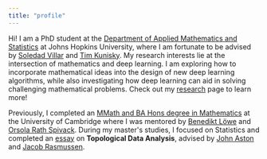 ```yaml
---
title: "profile"
---
```

Hi! I am a PhD student at the [Department of Applied Mathematics and Statistics](https://engineering.jhu.edu/ams/) at Johns Hopkins University, where I am fortunate to be advised by [Soledad Villar](https://www.ams.jhu.edu/villar/) and [Tim Kunisky](http://www.kunisky.com/). My research interests lie at the intersection of mathematics and deep learning. I am exploring how to incorporate mathematical ideas into the design of new deep learning algorithms, while also investigating how deep learning can aid in solving challenging mathematical problems. Check out my [research](https://yuxinma98.github.io/research/) page to learn more!

Previously, I completed an [MMath and BA Hons degree in Mathematics](https://www.maths.cam.ac.uk/undergrad/undergrad) at the University of Cambridge where I was mentored by [Benedikt Löwe](https://www.math.uni-hamburg.de/home/loewe/) and [Orsola Rath Spivack](https://www.damtp.cam.ac.uk/user/or100/). During my master's studies, I focused on Statistics and completed an [essay](https://1drv.ms/b/c/e03f4172bb13adf9/EfmtE7tyQT8ggOCNmQAAAAABhfVBbB6fDku2oiO60cYQzw) on **Topological Data Analysis**, advised by [John Aston](https://www.statslab.cam.ac.uk/~jada2/) and [Jacob Rasmussen](https://www.dpmms.cam.ac.uk/~jar60/).

